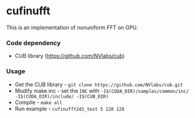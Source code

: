 # cufinufft

This is an implementation of nonuniform FFT on GPU.

### Code dependency
 - CUB library (https://github.com/NVlabs/cub)

### Usage
 - Get the CUB library - ```git clone https://github.com/NVlabs/cub.git```
 - Modify make.inc - set the ```INC``` with ```-I$(CUDA_DIR)/samples/common/inc/ -I$(CUDA_DIR)/include/ -I$(CUB_DIR)```
 - Compile - ```make all```
 - Run example - ``` cufinufft2d1_test 5 128 128 ```
 

